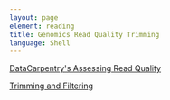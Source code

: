 ```yaml
---
layout: page
element: reading
title: Genomics Read Quality Trimming
language: Shell
---
```


[DataCarpentry's Assessing Read Quality](https://datacarpentry.org/wrangling-genomics/02-quality-control/index.html)

[Trimming and Filtering](https://datacarpentry.org/wrangling-genomics/03-trimming/index.html)

